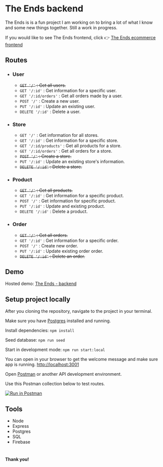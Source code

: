# The Ends backend

The Ends is is a fun project I am working on to bring a lot of what I know and some new things together. Still a work in progress. 

If you would like to see The Ends frontend, click :point_right: [The Ends ecommerce frontend](https://github.com/Ceejaymar/TheEnds-ecommerce-backend)

## Routes

- ### User
  - ~~`GET '/'` : Get all users.~~
  - `GET '/:id'` : Get information for a specific user. <!-- Prob needs to be move to orders routes. -->
  - `GET '/:id/orders'` : Get all orders made by a user.
  - `POST '/'` : Create a new user.
  - `PUT '/:id'` :  Update an existing user.
  - `DELETE '/:id'` : Delete a user.

- ### Store
  - `GET '/'` : Get information for all stores.
  - `GET '/:id'` : Get information for a specific store.
  - `GET '/:id/products'` : Get all products for a store.
  - `GET '/:id/orders'` : Get all orders for a store.
  - ~~`POST '/'` : Create a store.~~
  - `PUT '/:id'` : Update an existing store's information.
  - ~~`DELETE '/:id'` : Delete a store.~~

- ### Product
  - ~~`GET '/'` : Get all products.~~
  - `GET '/:id'` : Get information for a specific product.
  - `POST '/'` : Get information for specific product. 
  - `PUT '/:id'` : Update and existing product.
  - `DELETE '/:id'` : Delete a product.

- ### Order
  - ~~`GET '/'` : Get all orders.~~
  - `GET '/:id'` : Get information for a specific order.
  - `POST '/'` : Create new order.
  - `PUT '/:id'` : Update existing order order.
  - ~~`DELETE '/:id'` : Delete an order.~~

<!-- - ### Orderline
  - `GET '/'` : 
  - `POST '/:id'` : 
  - `PUT '/:id'` : 
  - `DELETE '/:id'` :  -->

## Demo

Hosted demo: [The Ends - backend](http://the-ends.herokuapp.com)

## Setup project locally

After you cloning the repository, navigate to the project in your terminal.

Make sure you have [Postgres](https://postgresapp.com/) installed and running.

Install dependencies: `npm install`

Seed database: `npm run seed`

Start in development mode: `npm run start:local`

You can open in your browser to get the welcome message and make sure app is running. [http://localhost:3001](http://localhost:3001) 

Open [Postman](https://www.getpostman.com/) or another API development environment.

Use this Postman collection below to test routes. 

[![Run in Postman](https://run.pstmn.io/button.svg)](https://app.getpostman.com/run-collection/d58591b805d73f2288bb)

## Tools
- Node
- Express
- Postgres
- SQL
- Firebase

#

__Thank you!__